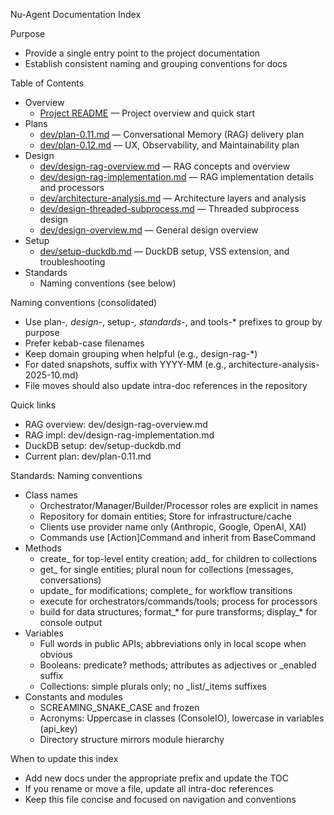 Nu-Agent Documentation Index

Purpose
- Provide a single entry point to the project documentation
- Establish consistent naming and grouping conventions for docs

Table of Contents
- Overview
  - [Project README](../README.md) — Project overview and quick start
- Plans
  - [dev/plan-0.11.md](dev/plan-0.11.md) — Conversational Memory (RAG) delivery plan
  - [dev/plan-0.12.md](dev/plan-0.12.md) — UX, Observability, and Maintainability plan
- Design
  - [dev/design-rag-overview.md](dev/design-rag-overview.md) — RAG concepts and overview
  - [dev/design-rag-implementation.md](dev/design-rag-implementation.md) — RAG implementation details and processors
  - [dev/architecture-analysis.md](dev/architecture-analysis.md) — Architecture layers and analysis
  - [dev/design-threaded-subprocess.md](dev/design-threaded-subprocess.md) — Threaded subprocess design
  - [dev/design-overview.md](dev/design-overview.md) — General design overview
- Setup
  - [dev/setup-duckdb.md](dev/setup-duckdb.md) — DuckDB setup, VSS extension, and troubleshooting
- Standards
  - Naming conventions (see below)

Naming conventions (consolidated)
- Use plan-*, design-*, setup-*, standards-*, and tools-* prefixes to group by purpose
- Prefer kebab-case filenames
- Keep domain grouping when helpful (e.g., design-rag-*)
- For dated snapshots, suffix with YYYY-MM (e.g., architecture-analysis-2025-10.md)
- File moves should also update intra-doc references in the repository

Quick links
- RAG overview: dev/design-rag-overview.md
- RAG impl: dev/design-rag-implementation.md
- DuckDB setup: dev/setup-duckdb.md
- Current plan: dev/plan-0.11.md

Standards: Naming conventions
- Class names
  - Orchestrator/Manager/Builder/Processor roles are explicit in names
  - Repository for domain entities; Store for infrastructure/cache
  - Clients use provider name only (Anthropic, Google, OpenAI, XAI)
  - Commands use [Action]Command and inherit from BaseCommand
- Methods
  - create_ for top-level entity creation; add_ for children to collections
  - get_ for single entities; plural noun for collections (messages, conversations)
  - update_ for modifications; complete_ for workflow transitions
  - execute for orchestrators/commands/tools; process for processors
  - build for data structures; format_* for pure transforms; display_* for console output
- Variables
  - Full words in public APIs; abbreviations only in local scope when obvious
  - Booleans: predicate? methods; attributes as adjectives or _enabled suffix
  - Collections: simple plurals only; no _list/_items suffixes
- Constants and modules
  - SCREAMING_SNAKE_CASE and frozen
  - Acronyms: Uppercase in classes (ConsoleIO), lowercase in variables (api_key)
  - Directory structure mirrors module hierarchy

When to update this index
- Add new docs under the appropriate prefix and update the TOC
- If you rename or move a file, update all intra-doc references
- Keep this file concise and focused on navigation and conventions

